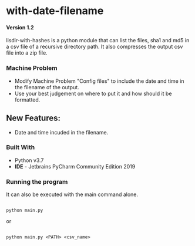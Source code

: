 # with-date-filename
#### Version 1.2

lisdir-with-hashes is a python module that can list the files, sha1 and md5 in a csv file of a recursive directory path. It also compresses the output csv file into a zip file. 


### Machine Problem

* Modify Machine Problem "Config files" to include the date and time in the filename of the output.
* Use your best judgement on where to put it and how should it be formatted.


## New Features: 
* Date and time incuded in the filename.



### Built With
* Python v3.7
* <b>IDE</b> - Jetbrains PyCharm Community Edition 2019


### Running the program
It can also be executed with the main command alone.

```

python main.py

```
or
```

python main.py <PATH> <csv_name>

```

